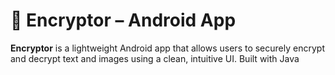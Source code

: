 # 🔐 Encryptor – Android App

**Encryptor** is a lightweight Android app that allows users to securely encrypt and decrypt text and images using a clean, intuitive UI. Built with Java
